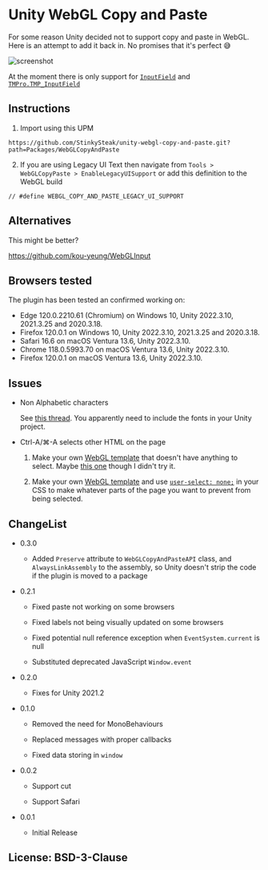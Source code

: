 # Unity WebGL Copy and Paste

For some reason Unity decided not to support copy and paste in WebGL.
Here is an attempt to add it back in. No promises that it's perfect 😅

![screenshot](https://user-images.githubusercontent.com/234804/85267132-caa04900-b4af-11ea-821f-921cb7f02f34.gif)

At the moment there is only support for [`InputField`](https://docs.unity3d.com/2019.1/Documentation/Manual/script-InputField.html) and
[`TMPro.TMP_InputField`](https://docs.unity3d.com/Packages/com.unity.textmeshpro@2.1/api/TMPro.TMP_InputField.html)

## Instructions

1. Import using this UPM
```
https://github.com/StinkySteak/unity-webgl-copy-and-paste.git?path=Packages/WebGLCopyAndPaste
```

2. If you are using Legacy UI Text then navigate from `Tools > WebGLCopyPaste > EnableLegacyUISupport` or add this definition to the WebGL build

```
// #define WEBGL_COPY_AND_PASTE_LEGACY_UI_SUPPORT
```

## Alternatives

This might be better?

https://github.com/kou-yeung/WebGLInput

## Browsers tested

The plugin has been tested an confirmed working on:

* Edge 120.0.2210.61 (Chromium) on Windows 10, Unity 2022.3.10, 2021.3.25 and 2020.3.18.
* Firefox 120.0.1 on Windows 10, Unity 2022.3.10, 2021.3.25 and 2020.3.18.
* Safari 16.6 on macOS Ventura 13.6, Unity 2022.3.10.
* Chrome 118.0.5993.70 on macOS Ventura 13.6, Unity 2022.3.10.
* Firefox 120.0.1 on macOS Ventura 13.6, Unity 2022.3.10.

## Issues

* Non Alphabetic characters

  See [this thread](https://forum.unity.com/threads/japanese-hiragana-characters-dont-work-in-webgl.356097/). 
  You apparently need to include the fonts in your Unity project.

* Ctrl-A/⌘-A selects other HTML on the page

  1. Make your own [WebGL template](https://docs.unity3d.com/Manual/webgl-templates.html) that doesn't have
     anything to select. Maybe [this one](https://github.com/greggman/better-unity-webgl-template) though I
     didn't try it.

  2. Make your own [WebGL template](https://docs.unity3d.com/Manual/webgl-templates.html) and
     use [`user-select: none;`](https://developer.mozilla.org/en-US/docs/Web/CSS/user-select) in your CSS
     to make whatever parts of the page you want to prevent from being selected.

## ChangeList

* 0.3.0

  * Added `Preserve` attribute to `WebGLCopyAndPasteAPI` class, and `AlwaysLinkAssembly` to the assembly,
    so Unity doesn't strip the code if the plugin is moved to a package

* 0.2.1

  * Fixed paste not working on some browsers

  * Fixed labels not being visually updated on some browsers

  * Fixed potential null reference exception when `EventSystem.current` is null

  * Substituted deprecated JavaScript `Window.event`

* 0.2.0

  * Fixes for Unity 2021.2

* 0.1.0
  
  * Removed the need for MonoBehaviours
  
  * Replaced messages with proper callbacks

  * Fixed data storing in `window`

* 0.0.2

  * Support cut

  * Support Safari

* 0.0.1

  * Initial Release

## License: BSD-3-Clause
